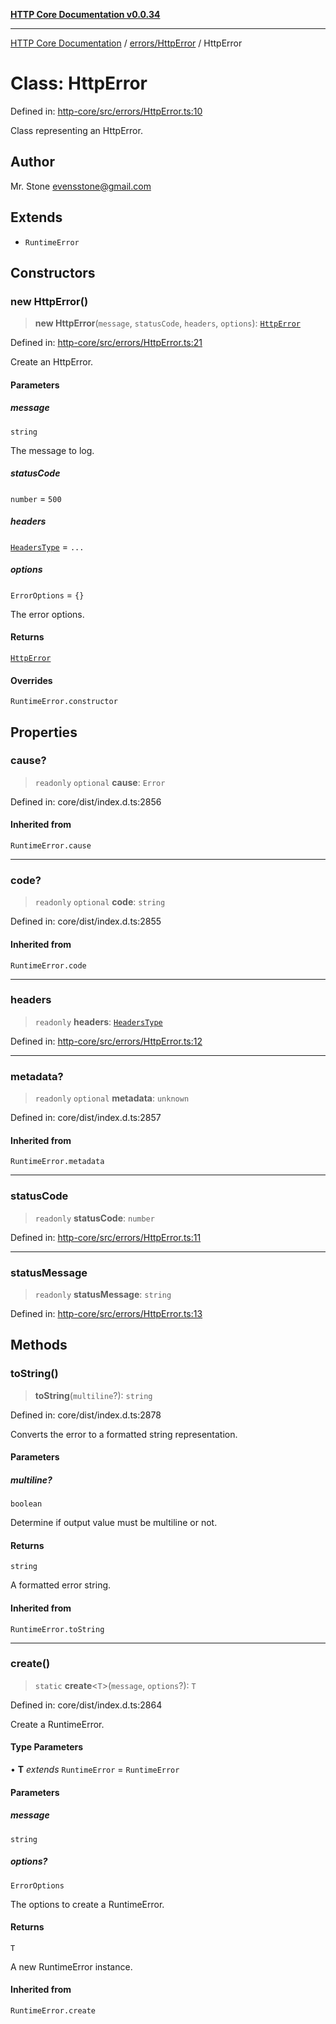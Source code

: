 [**HTTP Core Documentation v0.0.34**](../../../README.md)

***

[HTTP Core Documentation](../../../modules.md) / [errors/HttpError](../README.md) / HttpError

# Class: HttpError

Defined in: [http-core/src/errors/HttpError.ts:10](https://github.com/stonemjs/http-core/blob/eaa01dbfed8a1d56fab239821e27802dd54ab017/src/errors/HttpError.ts#L10)

Class representing an HttpError.

## Author

Mr. Stone <evensstone@gmail.com>

## Extends

- `RuntimeError`

## Constructors

### new HttpError()

> **new HttpError**(`message`, `statusCode`, `headers`, `options`): [`HttpError`](HttpError.md)

Defined in: [http-core/src/errors/HttpError.ts:21](https://github.com/stonemjs/http-core/blob/eaa01dbfed8a1d56fab239821e27802dd54ab017/src/errors/HttpError.ts#L21)

Create an HttpError.

#### Parameters

##### message

`string`

The message to log.

##### statusCode

`number` = `500`

##### headers

[`HeadersType`](../../../declarations/type-aliases/HeadersType.md) = `...`

##### options

`ErrorOptions` = `{}`

The error options.

#### Returns

[`HttpError`](HttpError.md)

#### Overrides

`RuntimeError.constructor`

## Properties

### cause?

> `readonly` `optional` **cause**: `Error`

Defined in: core/dist/index.d.ts:2856

#### Inherited from

`RuntimeError.cause`

***

### code?

> `readonly` `optional` **code**: `string`

Defined in: core/dist/index.d.ts:2855

#### Inherited from

`RuntimeError.code`

***

### headers

> `readonly` **headers**: [`HeadersType`](../../../declarations/type-aliases/HeadersType.md)

Defined in: [http-core/src/errors/HttpError.ts:12](https://github.com/stonemjs/http-core/blob/eaa01dbfed8a1d56fab239821e27802dd54ab017/src/errors/HttpError.ts#L12)

***

### metadata?

> `readonly` `optional` **metadata**: `unknown`

Defined in: core/dist/index.d.ts:2857

#### Inherited from

`RuntimeError.metadata`

***

### statusCode

> `readonly` **statusCode**: `number`

Defined in: [http-core/src/errors/HttpError.ts:11](https://github.com/stonemjs/http-core/blob/eaa01dbfed8a1d56fab239821e27802dd54ab017/src/errors/HttpError.ts#L11)

***

### statusMessage

> `readonly` **statusMessage**: `string`

Defined in: [http-core/src/errors/HttpError.ts:13](https://github.com/stonemjs/http-core/blob/eaa01dbfed8a1d56fab239821e27802dd54ab017/src/errors/HttpError.ts#L13)

## Methods

### toString()

> **toString**(`multiline`?): `string`

Defined in: core/dist/index.d.ts:2878

Converts the error to a formatted string representation.

#### Parameters

##### multiline?

`boolean`

Determine if output value must be multiline or not.

#### Returns

`string`

A formatted error string.

#### Inherited from

`RuntimeError.toString`

***

### create()

> `static` **create**\<`T`\>(`message`, `options`?): `T`

Defined in: core/dist/index.d.ts:2864

Create a RuntimeError.

#### Type Parameters

• **T** *extends* `RuntimeError` = `RuntimeError`

#### Parameters

##### message

`string`

##### options?

`ErrorOptions`

The options to create a RuntimeError.

#### Returns

`T`

A new RuntimeError instance.

#### Inherited from

`RuntimeError.create`
